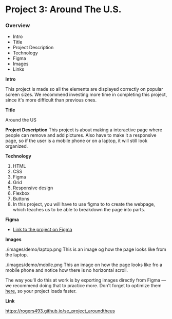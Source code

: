 # Project 3: Around The U.S.

### Overview

- Intro
- Title
- Project Description
- Technology
- Figma
- Images
- Links

**Intro**

This project is made so all the elements are displayed correctly on popular screen sizes. We recommend investing more time in completing this project, since it's more difficult than previous ones.

**Title**

Around the US

**Project Description**
This project is about making a interactive page where people can remove and add pictures. Also have to make it a responsive page, so if the user is a mobile phone or on a laptop, it will still look organized.

**Technology**

1. HTML
2. CSS
3. Figma
4. Grid
5. Responsive design
6. Flexbox
7. Buttons
8. In this project, you will have to use figma to to create the webpage, which teaches us to be able to breakdown the page into parts.

**Figma**

- [Link to the project on Figma](https://www.figma.com/file/ii4xxsJ0ghevUOcssTlHZv/Sprint-3%3A-Around-the-US?node-id=0%3A1)

**Images**

./images/demo/laptop.png
This is an image og how the page looks like from the laptop.

./images/demo/mobile.png
This an image on how the page looks like fro a mobile phone and notice how there is no horizontal scroll.

The way you'll do this at work is by exporting images directly from Figma — we recommend doing that to practice more. Don't forget to optimize them [here](https://tinypng.com/), so your project loads faster.

**Link**

https://rogers493.github.io/se_project_aroundtheus
